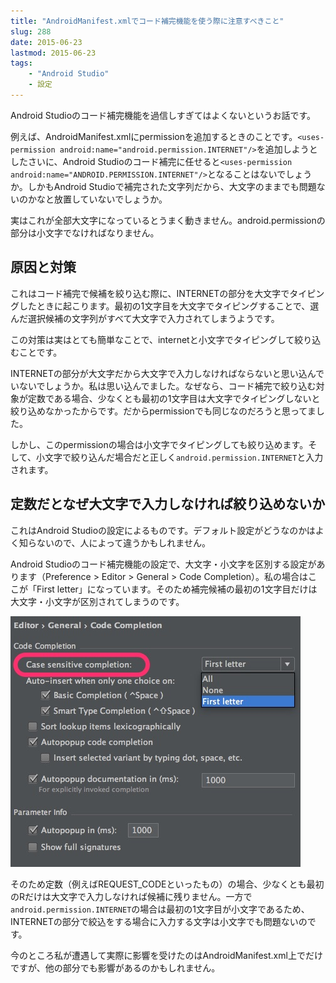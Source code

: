 ```yaml
---
title: "AndroidManifest.xmlでコード補完機能を使う際に注意すべきこと"
slug: 288
date: 2015-06-23
lastmod: 2015-06-23
tags:
    - "Android Studio"
    - 設定
---
```


Android Studioのコード補完機能を過信しすぎてはよくないというお話です。

例えば、AndroidManifest.xmlにpermissionを追加するときのことです。`<uses-permission android:name="android.permission.INTERNET"/>`を追加しようとしたさいに、Android Studioのコード補完に任せると`<uses-permission android:name="ANDROID.PERMISSION.INTERNET"/>`となることはないでしょうか。しかもAndroid Studioで補完された文字列だから、大文字のままでも問題ないのかなと放置していないでしょうか。

実はこれが全部大文字になっているとうまく動きません。android.permissionの部分は小文字でなければなりません。


## 原因と対策


これはコード補完で候補を絞り込む際に、INTERNETの部分を大文字でタイピングしたときに起こります。最初の1文字目を大文字でタイピングすることで、選んだ選択候補の文字列がすべて大文字で入力されてしまうようです。

この対策は実はとても簡単なことで、internetと小文字でタイピングして絞り込むことです。

INTERNETの部分が大文字だから大文字で入力しなければならないと思い込んでいないでしょうか。私は思い込んでました。なぜなら、コード補完で絞り込む対象が定数である場合、少なくとも最初の1文字目は大文字でタイピングしないと絞り込めなかったからです。だからpermissionでも同じなのだろうと思ってました。

しかし、このpermissionの場合は小文字でタイピングしても絞り込めます。そして、小文字で絞り込んだ場合だと正しく`android.permission.INTERNET`と入力されます。


## 定数だとなぜ大文字で入力しなければ絞り込めないか


これはAndroid Studioの設定によるものです。デフォルト設定がどうなのかはよく知らないので、人によって違うかもしれません。

Android Studioのコード補完機能の設定で、大文字・小文字を区別する設定があります（Preference > Editor > General > Code Completion）。私の場合はここが「First letter」になっています。そのため補完候補の最初の1文字目だけは大文字・小文字が区別されてしまうのです。

![Android Studioのコード補完機能設定](82dcdb175ccd68c78eec3482b04d556c.jpg)

そのため定数（例えばREQUEST_CODEといったもの）の場合、少なくとも最初のRだけは大文字で入力しなければ候補に残りません。一方で`android.permission.INTERNET`の場合は最初の1文字目が小文字であるため、INTERNETの部分で絞込をする場合に入力する文字は小文字でも問題ないのです。

今のところ私が遭遇して実際に影響を受けたのはAndroidManifest.xml上でだけですが、他の部分でも影響があるのかもしれません。


  